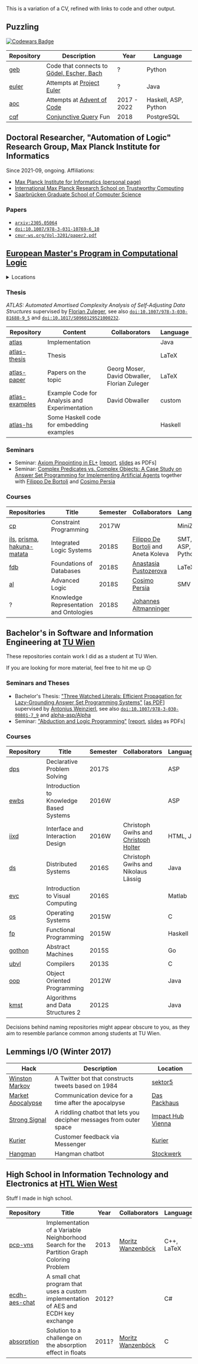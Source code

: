 This is a variation of a CV, refined with links to code and other output.

## Puzzling

[![Codewars Badge](https://www.codewars.com/users/lorenz.leutgeb/badges/large)](https://www.codewars.com/users/lorenz.leutgeb/)

 | Repository                                      | Description                                             | Year | Language |
 | ----------------------------------------------- | ------------------------------------------------------- | ---- | -------- |
 | [geb](https://github.com/lorenzleutgeb/geb)     | Code that connects to [Gödel, Escher, Bach](https://en.wikipedia.org/wiki/G%C3%B6del%2C_Escher%2C_Bach) | ?    | Python |
 | [euler](https://github.com/lorenzleutgeb/euler) | Attempts at [Project Euler](https://projecteuler.net/)  | ?    | Java |
 | [aoc](https://github.com/lorenzleutgeb/aoc)     | Attempts at [Advent of Code](https://adventofcode.com/) | 2017 - 2022 | Haskell, ASP, Python |
 | [cqf](https://github.com/lorenzleutgeb/cqf)     | [Conjunctive Query](https://en.wikipedia.org/wiki/Conjunctive_Query) Fun | 2018 | PostgreSQL |

## Doctoral Researcher, "Automation of Logic" Research Group, Max Planck Institute for Informatics

Since 2021-09, ongoing. Affiliations:

 - [Max Planck Institute for Informatics (personal page)](https://www.mpi-inf.mpg.de/departments/automation-of-logic/people/lorenz-leutgeb)
 - [International Max Planck Research School on Trustworthy Computing](https://imprs-trust.mpg.de/)
 - [Saarbrücken Graduate School of Computer Science](https://graduateschool-computerscience.de)

### Papers

 - [`arxiv:2305.05064`](https://arxiv.org/abs/2305.05064)
 - [`doi:10.1007/978-3-031-10769-6_10`](https://doi.org/10.1007/978-3-031-10769-6_10)
 - [`ceur-ws.org/Vol-3201/paper2.pdf`](https://ceur-ws.org/Vol-3201/paper2.pdf)

## [European Master's Program in Computational Logic](https://www.emcl-study.eu/)

<details><summary>Locations</summary>

| Start   | End     | Institute/Organisation | Associated University | Location
| ------- | ------- | ---------------------------------------------------------------------------- | -------------------------------- | ------------ |
| 2017-09 | 2018-02 | International Center for Computational Logic (ICCL)                          | TU Dresden                       | 🇪🇺 🇩🇪 Dresden
| 2018-03 | 2018-07 | Research Centre for Knowledge and Data (KRDB)                                | Free University of Bozen-Bolzano | 🇪🇺 🇮🇹 Bolzano
| 2018-08 | 2018-09 | Data61, Commonwealth Scientific and Industrial Research Organization (CSIRO) | Australian National University   | 🇦🇺 Canberra
| 2018-10 | 2021-06 | Vienna for Logic and Algorithms (VCLA)                                       | TU Wien                          | 🇪🇺 🇦🇹 Vienna
</details>

### Thesis

*ATLAS: Automated Amortised Complexity Analysis of Self-Adjusting Data Structures* supervised by [Florian Zuleger](https://github.com/zulegerf), see also [`doi:10.1007/978-3-030-81688-9_5`](https://doi.org/10.1007/978-3-030-81688-9_5) and [`doi:10.1017/S0960129521000232`](https://doi.org/10.1017/S0960129521000232).

| Repository | Content | Collaborators | Language |
|------------|---------|---------------|----------|
| [atlas](https://github.com/lorenzleutgeb/atlas) | Implementation | | Java |
| [atlas-thesis](https://github.com/lorenzleutgeb/atlas-thesis) | Thesis | | LaTeX |
| [atlas-paper](https://github.com/lorenzleutgeb/atlas-paper) | Papers on the topic | Georg Moser, David Obwaller, Florian Zuleger | LaTeX |
| [atlas-examples](https://github.com/lorenzleutgeb/atlas-examples) | Example Code for Analysis and Experimentation | David Obwaller | custom |
| [atlas-hs](https://github.com/lorenzleutgeb/atlas-hs) | Some Haskell code for embedding examples | | Haskell |

### Seminars

 * Seminar: [Axiom Pinpointing in EL+](https://github.com/lorenzleutgeb/elp) [[report](https://lorenz.leutgeb.xyz/paper/elp.pdf), [slides](https://lorenz.leutgeb.xyz/paper/elp-beam.pdf) as PDFs]
 * Seminar: [Complex Predicates vs. Complex Objects: A Case Study on Answer Set Programming for Implementing Artificial Agents](https://github.com/lorenzleutgeb/ab) together with [Filippo De Bortoli](https://github.com/filippodebortoli) and [Cosimo Persia](https://github.com/cosimodpersia)

### Courses

| Repositories  | Title         | Semester | Collaborators | Language |
| ------------- | ------------- | -------- | ------------- |----------|
| [cp](https://github.com/lorenzleutgeb/cp) | Constraint Programming | 2017W | | MiniZinc |
| [ils](https://github.com/lorenzleutgeb/ils), [prisma](https://github.com/lorenzleutgeb/prisma), [hakuna-matata](https://github.com/lorenzleutgeb/hakuna-matata) | Integrated Logic Systems | 2018S | [Filippo De Bortoli](https://github.com/filippodebortoli) and Aneta Koleva | SMT, ASP, Python
| [fdb](https://github.com/lorenzleutgeb/fdb) | Foundations of Databases | 2018S | [Anastasia Pustozerova](https://github.com/apustozerova) | LaTeX
| [al](https://github.com/lorenzleutgeb/al) | Advanced Logic | 2018S | [Cosimo Persia](https://github.com/cosimodpersia) | SMV
| ? | Knowledge Representation and Ontologies | 2018S | [Johannes Altmanninger](https://github.com/krobelus)

## Bachelor's in Software and Information Engineering at [TU Wien](https://www.tuwien.ac.at/en/)

These repositories contain work I did as a student at TU Wien.

If you are looking for more material, feel free to hit me up :wink:

### Seminars and Theses

 * Bachelor's Thesis: ["Three Watched Literals: Efficient Propagation for Lazy-Grounding Answer Set Programming Systems"](https://github.com/lorenzleutgeb/3wl) [[as PDF](https://lorenz.leutgeb.xyz/paper/3wl.pdf)] supervised by [Antonius Weinzierl](https://github.com/AntoniusW), see also [`doi:10.1007/978-3-030-00801-7_9`](https://doi.org/10.1007/978-3-030-00801-7_9) and [alpha-asp/Alpha](https://github.com/alpha-asp/Alpha/)
 * Seminar: ["Abduction and Logic Programming"](https://github.com/lorenzleutgeb/abd) [[report](https://lorenz.leutgeb.xyz/paper/abd.pdf), [slides](https://lorenz.leutgeb.xyz/paper/abd-beam.pdf) as PDFs]

### Courses

| Repository                                        | Title         | Semester | Collaborators | Language |
| ------------------------------------------------- | ------------- | -------- | ------------- |----------|
| [dps](https://github.com/lorenzleutgeb/dps)       | Declarative Problem Solving | 2017S | | ASP
| [ewbs](https://github.com/lorenzleutgeb/ewbs)     | Introduction to Knowledge Based Systems | 2016W | | ASP
| [iixd](https://github.com/lorenzleutgeb/iixd)     | Interface and Interaction Design | 2016W | Christoph Gwihs and [Christoph Holter](https://github.com/christoph-holter) | HTML, JS
| [ds](https://github.com/lorenzleutgeb/ds)         | Distributed Systems | 2016S | Christoph Gwihs and Nikolaus Lässig | Java
| [evc](https://github.com/lorenzleutgeb/evc)       | Introduction to Visual Computing | 2016S | | Matlab
| [os](https://github.com/lorenzleutgeb/os)         | Operating Systems | 2015W | | C
| [fp](https://github.com/lorenzleutgeb/fp)         | Functional Programming | 2015W | | Haskell
| [gothon](https://github.com/lorenzleutgeb/gothon) | Abstract Machines | 2015S | | Go
| [ubvl](https://github.com/lorenzleutgeb/ubvl)     | Compilers | 2013S | | C
| [oop](https://github.com/lorenzleutgeb/oop)       | Object Oriented Programming | 2012W | | Java
| [kmst](https://github.com/lorenzleutgeb/kmst)     | Algorithms and Data Structures 2 | 2012S | | Java

Decisions behind naming repositories might appear obscure to you, as they aim to resemble parlance common among students at TU Wien.

## Lemmings I/O (Winter 2017)

| Hack    | Description   | Location |
| ------- | ------------- | -------- |
[Winston Markov](https://github.com/lorenzleutgeb/winston-markov) | A Twitter bot that constructs tweets based on 1984 | [sektor5](http://www.sektor5.at/)
[Market Apocalypse](https://github.com/lorenzleutgeb/market-apocalypse) | Communication device for a time after the apocalpyse | [Das Packhaus](http://www.daspackhaus.at/)
[Strong Signal](https://github.com/lorenzleutgeb/strongsignal) | A riddling chatbot that lets you decipher messages from outer space | [Impact Hub Vienna](https://vienna.impacthub.net/)
[Kurier](https://github.com/lorenzleutgeb/kurier) | Customer feedback via Messenger | [Kurier](https://kurier.at/)
[Hangman](https://github.com/lorenzleutgeb/hangman) | Hangman chatbot | [Stockwerk](https://www.stockwerk.co.at/)

## High School in Information Technology and Electronics at [HTL Wien West](https://www.htlwienwest.at/)

Stuff I made in high school.

| Repository    | Title         | Year | Collaborators | Language |
| ------------- | ------------- | ---- | ------------- | -------- |
| [pcp-vns](https://github.com/lorenzleutgeb/pcp-vns)  | Implementation of a Variable Neighborhood Search for the Partition Graph Coloring Problem | 2013 | [Moritz Wanzenböck](https://github.com/WanzenBug) | C++, LaTeX
| [ecdh-aes-chat](https://github.com/lorenzleutgeb/ecdh-aes-chat)  | A small chat program that uses a custom implementation of AES and ECDH key exchange | 2012? | | C#
| [absorption](https://github.com/lorenzleutgeb/absorption)  | Solution to a challenge on the absorption effect in floats | 2011? | [Moritz Wanzenböck](https://github.com/WanzenBug) | C
